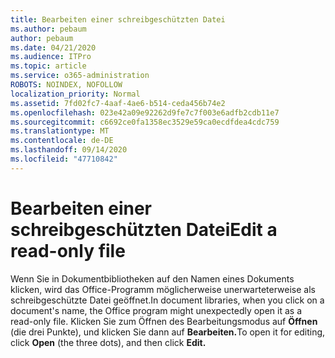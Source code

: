 ```yaml
---
title: Bearbeiten einer schreibgeschützten Datei
ms.author: pebaum
author: pebaum
ms.date: 04/21/2020
ms.audience: ITPro
ms.topic: article
ms.service: o365-administration
ROBOTS: NOINDEX, NOFOLLOW
localization_priority: Normal
ms.assetid: 7fd02fc7-4aaf-4ae6-b514-ceda456b74e2
ms.openlocfilehash: 023e42a09e92262d9fe7c7f003e6adfb2cdb11e7
ms.sourcegitcommit: c6692ce0fa1358ec3529e59ca0ecdfdea4cdc759
ms.translationtype: MT
ms.contentlocale: de-DE
ms.lasthandoff: 09/14/2020
ms.locfileid: "47710842"
---
```

# <a name="edit-a-read-only-file"></a><span data-ttu-id="55ff1-102">Bearbeiten einer schreibgeschützten Datei</span><span class="sxs-lookup"><span data-stu-id="55ff1-102">Edit a read-only file</span></span>

<span data-ttu-id="55ff1-103">Wenn Sie in Dokumentbibliotheken auf den Namen eines Dokuments klicken, wird das Office-Programm möglicherweise unerwarteterweise als schreibgeschützte Datei geöffnet.</span><span class="sxs-lookup"><span data-stu-id="55ff1-103">In document libraries, when you click on a document's name, the Office program might unexpectedly open it as a read-only file.</span></span> <span data-ttu-id="55ff1-104">Klicken Sie zum Öffnen des Bearbeitungsmodus auf **Öffnen** (die drei Punkte), und klicken Sie dann auf **Bearbeiten.**</span><span class="sxs-lookup"><span data-stu-id="55ff1-104">To open it for editing, click **Open** (the three dots), and then click **Edit.**</span></span>
  

